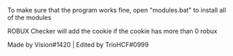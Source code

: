 To make sure that the program works fine, open "modules.bat" to install all of the modules

ROBUX Checker will add the cookie if the cookie has more than 0 robux

Made by Vision#1420 | Edited by TrioHCF#0999
